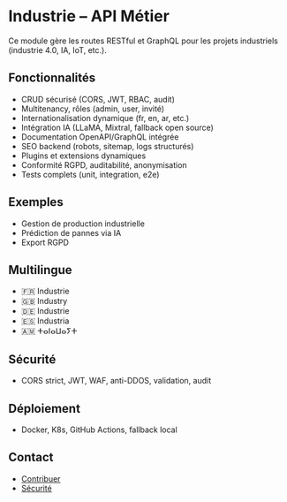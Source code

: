 # Industrie – API Métier

Ce module gère les routes RESTful et GraphQL pour les projets industriels (industrie 4.0, IA, IoT, etc.).

## Fonctionnalités
- CRUD sécurisé (CORS, JWT, RBAC, audit)
- Multitenancy, rôles (admin, user, invité)
- Internationalisation dynamique (fr, en, ar, etc.)
- Intégration IA (LLaMA, Mixtral, fallback open source)
- Documentation OpenAPI/GraphQL intégrée
- SEO backend (robots, sitemap, logs structurés)
- Plugins et extensions dynamiques
- Conformité RGPD, auditabilité, anonymisation
- Tests complets (unit, integration, e2e)

## Exemples
- Gestion de production industrielle
- Prédiction de pannes via IA
- Export RGPD

## Multilingue
- 🇫🇷 Industrie
- 🇬🇧 Industry
- 🇩🇪 Industrie
- 🇪🇸 Industria
- 🇦🇲 ⵜⴰⵏⴰⵡⴰⵢⵜ

## Sécurité
- CORS strict, JWT, WAF, anti-DDOS, validation, audit

## Déploiement
- Docker, K8s, GitHub Actions, fallback local

## Contact
- [Contribuer](../../../../CONTRIBUTING.md)
- [Sécurité](../../../../SECURITY.md)
